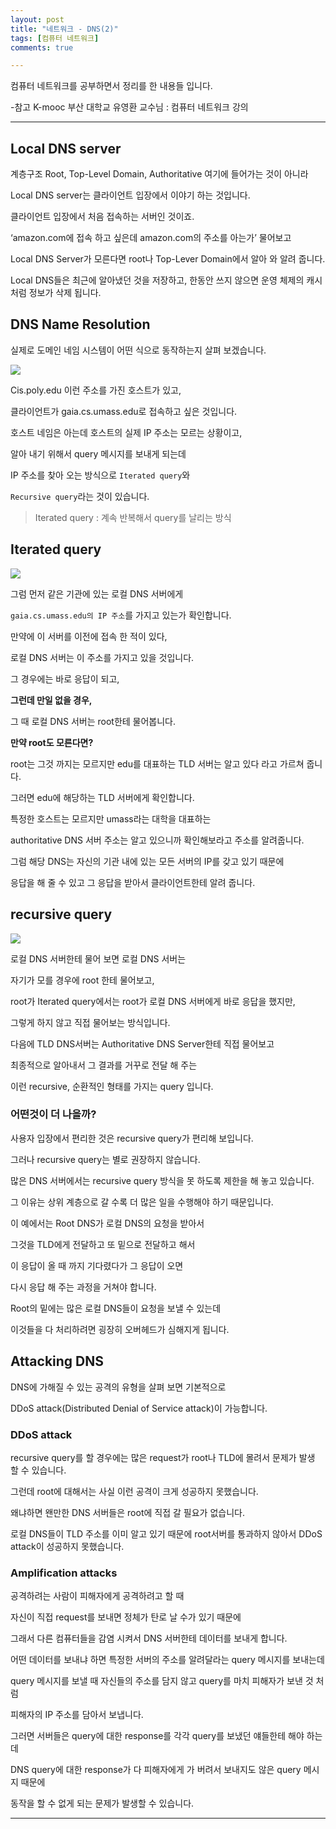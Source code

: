 ```yaml
---
layout: post
title: "네트워크 - DNS(2)"
tags: [컴퓨터 네트워크]
comments: true

---
```



컴퓨터 네트워크를 공부하면서 정리를 한 내용들 입니다.

-참고 K-mooc 부산 대학교 유영환 교수님 : 컴퓨터 네트워크 강의

---

## Local DNS server

계층구조 Root, Top-Level Domain, Authoritative 여기에 들어가는 것이 아니라

Local DNS server는 클라이언트 입장에서 이야기 하는 것입니다.
                   
클라이언트 입장에서 처음 접속하는 서버인 것이죠. 

‘amazon.com에 접속 하고 싶은데 amazon.com의 주소를 아는가’ 물어보고

Local DNS Server가 모른다면 root나 Top-Lever Domain에서 알아 와 알려 줍니다.
            
Local DNS들은 최근에 알아냈던 것을 저장하고, 한동안 쓰지 않으면 운영 체제의 캐시처럼 정보가 삭제 됩니다.

## DNS Name Resolution

실제로 도메인 네임 시스템이 어떤 식으로 동작하는지 살펴 보겠습니다.

<img src ="https://raw.githubusercontent.com/junghyun100/junghyun100.github.io/master/images/1119/DNS%20Name%20Resolution.PNG">

Cis.poly.edu 이런 주소를 가진 호스트가 있고,

클라이언트가 gaia.cs.umass.edu로 접속하고 싶은 것입니다.

호스트 네임은 아는데 호스트의 실제 IP 주소는 모르는 상황이고,

알아 내기 위해서 query 메시지를 보내게 되는데

IP 주소를 찾아 오는 방식으로 `Iterated query`와 

`Recursive query`라는 것이 있습니다.

> Iterated query : 계속 반복해서 query를 날리는 방식

## Iterated query

<img src ="https://raw.githubusercontent.com/junghyun100/junghyun100.github.io/master/images/1119/DNS%20Name%20Resolution.PNG">

그럼 먼저 같은 기관에 있는 로컬 DNS 서버에게 

`gaia.cs.umass.edu의 IP 주소`를 가지고 있는가 확인합니다.

만약에 이 서버를 이전에 접속 한 적이 있다, 

로컬 DNS 서버는 이 주소를 가지고 있을 것입니다.

그 경우에는 바로 응답이 되고,

<strong>그런데 만일 없을 경우, </strong>

그 때 로컬 DNS 서버는 root한테 물어봅니다.

<strong>만약 root도 모른다면? </strong>

root는 그것 까지는 모르지만 edu를 대표하는 TLD 서버는 알고 있다 라고 가르쳐 줍니다.

그러면 edu에 해당하는 TLD 서버에게 확인합니다.

특정한 호스트는 모르지만 umass라는 대학을 대표하는 

authoritative DNS 서버 주소는 알고 있으니까 확인해보라고 주소를 알려줍니다.

그럼 해당 DNS는 자신의 기관 내에 있는 모든 서버의 IP를 갖고 있기 때문에 

응답을 해 줄 수 있고 그 응답을 받아서 클라이언트한테 알려 줍니다.

## recursive query

<img src ="https://raw.githubusercontent.com/junghyun100/junghyun100.github.io/master/images/1119/DNS%20Name%20Resolution2.PNG">

로컬 DNS 서버한테 물어 보면 로컬 DNS 서버는 

자기가 모를 경우에 root 한테 물어보고, 

root가 Iterated query에서는 root가 로컬 DNS 서버에게 바로 응답을 했지만,

그렇게 하지 않고 직접 물어보는 방식입니다.

다음에 TLD DNS서버는 Authoritative DNS Server한테 직접 물어보고 

최종적으로 알아내서 그 결과를 거꾸로 전달 해 주는 

이런 recursive, 순환적인 형태를 가지는 query 입니다.

### 어떤것이 더 나을까?

사용자 입장에서 편리한 것은 recursive query가 편리해 보입니다.

그러나 recursive query는 별로 권장하지 않습니다.

많은 DNS 서버에서는 recursive query 방식을 못 하도록 제한을 해 놓고 있습니다.

그 이유는 상위 계층으로 갈 수록 더 많은 일을 수행해야 하기 때문입니다.

이 예에서는 Root DNS가 로컬 DNS의 요청을 받아서 

그것을 TLD에게 전달하고 또 밑으로 전달하고 해서

이 응답이 올 때 까지 기다렸다가 그 응답이 오면 

다시 응답 해 주는 과정을 거쳐야 합니다.

Root의 밑에는 많은 로컬 DNS들이 요청을 보낼 수 있는데 

이것들을 다 처리하려면 굉장히 오버헤드가 심해지게 됩니다.

## Attacking DNS

DNS에 가해질 수 있는 공격의 유형을 살펴 보면 기본적으로 

DDoS attack(Distributed Denial of Service attack)이 가능합니다.

### DDoS attack

recursive query를 할 경우에는 많은 request가 root나 TLD에 몰려서 문제가 발생 할 수 있습니다.

그런데 root에 대해서는 사실 이런 공격이 크게 성공하지 못했습니다. 

왜냐하면 왠만한 DNS 서버들은 root에 직접 갈 필요가 없습니다.

로컬 DNS들이 TLD 주소를 이미 알고 있기 때문에 root서버를 통과하지 않아서 DDoS attack이 성공하지 못했습니다.

### Amplification attacks

공격하려는 사람이 피해자에게 공격하려고 할 때 

자신이 직접 request를 보내면 정체가 탄로 날 수가 있기 때문에

그래서 다른 컴퓨터들을 감염 시켜서 DNS 서버한테 데이터를 보내게 합니다.

어떤 데이터를 보내냐 하면 특정한 서버의 주소를 알려달라는 query 메시지를 보내는데

query 메시지를 보낼 때 자신들의 주소를 담지 않고 query를 마치 피해자가 보낸 것 처럼 

피해자의 IP 주소를 담아서 보냅니다.

그러면 서버들은 query에 대한 response를 각각 query를 보냈던 얘들한테 해야 하는데

DNS query에 대한 response가 다 피해자에게 가 버려서 보내지도 않은 query 메시지 때문에 

동작을 할 수 없게 되는 문제가 발생할 수 있습니다.

---
